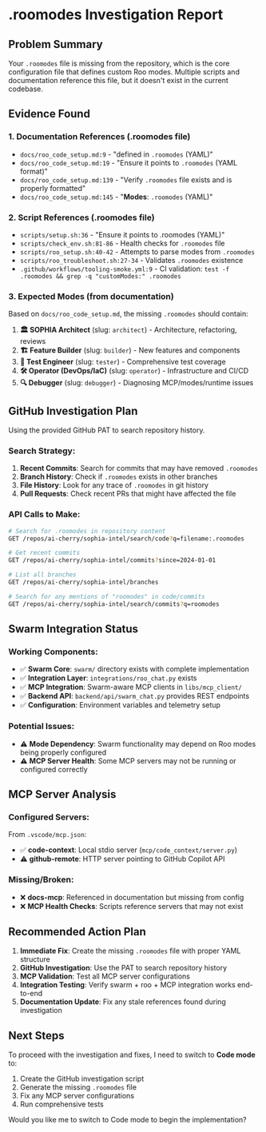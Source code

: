 # .roomodes Investigation Report

## Problem Summary

Your `.roomodes` file is missing from the repository, which is the core configuration file that defines custom Roo modes. Multiple scripts and documentation reference this file, but it doesn't exist in the current codebase.

## Evidence Found

### 1. Documentation References (.roomodes file)
- `docs/roo_code_setup.md:9` - "defined in `.roomodes` (YAML)"
- `docs/roo_code_setup.md:19` - "Ensure it points to `.roomodes` (YAML format)"
- `docs/roo_code_setup.md:139` - "Verify `.roomodes` file exists and is properly formatted"
- `docs/roo_code_setup.md:145` - "**Modes**: `.roomodes` (YAML)"

### 2. Script References (.roomodes file)
- `scripts/setup.sh:36` - "Ensure it points to .roomodes (YAML)"
- `scripts/check_env.sh:81-86` - Health checks for `.roomodes` file
- `scripts/roo_setup.sh:40-42` - Attempts to parse modes from `.roomodes`
- `scripts/roo_troubleshoot.sh:27-34` - Validates `.roomodes` existence
- `.github/workflows/tooling-smoke.yml:9` - CI validation: `test -f .roomodes && grep -q "customModes:" .roomodes`

### 3. Expected Modes (from documentation)
Based on `docs/roo_code_setup.md`, the missing `.roomodes` should contain:

1. **🏛️ SOPHIA Architect** (slug: `architect`) - Architecture, refactoring, reviews
2. **🏗️ Feature Builder** (slug: `builder`) - New features and components  
3. **🧪 Test Engineer** (slug: `tester`) - Comprehensive test coverage
4. **🛠️ Operator (DevOps/IaC)** (slug: `operator`) - Infrastructure and CI/CD
5. **🔍 Debugger** (slug: `debugger`) - Diagnosing MCP/modes/runtime issues

## GitHub Investigation Plan

Using the provided GitHub PAT to search repository history.

### Search Strategy:
1. **Recent Commits**: Search for commits that may have removed `.roomodes`
2. **Branch History**: Check if `.roomodes` exists in other branches
3. **File History**: Look for any trace of `.roomodes` in git history
4. **Pull Requests**: Check recent PRs that might have affected the file

### API Calls to Make:
```bash
# Search for .roomodes in repository content
GET /repos/ai-cherry/sophia-intel/search/code?q=filename:.roomodes

# Get recent commits
GET /repos/ai-cherry/sophia-intel/commits?since=2024-01-01

# List all branches
GET /repos/ai-cherry/sophia-intel/branches

# Search for any mentions of "roomodes" in code/commits
GET /repos/ai-cherry/sophia-intel/search/commits?q=roomodes
```

## Swarm Integration Status

### Working Components:
- ✅ **Swarm Core**: `swarm/` directory exists with complete implementation
- ✅ **Integration Layer**: `integrations/roo_chat.py` exists 
- ✅ **MCP Integration**: Swarm-aware MCP clients in `libs/mcp_client/`
- ✅ **Backend API**: `backend/api/swarm_chat.py` provides REST endpoints
- ✅ **Configuration**: Environment variables and telemetry setup

### Potential Issues:
- ⚠️ **Mode Dependency**: Swarm functionality may depend on Roo modes being properly configured
- ⚠️ **MCP Server Health**: Some MCP servers may not be running or configured correctly

## MCP Server Analysis

### Configured Servers:
From `.vscode/mcp.json`:
- ✅ **code-context**: Local stdio server (`mcp/code_context/server.py`)
- ⚠️ **github-remote**: HTTP server pointing to GitHub Copilot API

### Missing/Broken:
- ❌ **docs-mcp**: Referenced in documentation but missing from config
- ❌ **MCP Health Checks**: Scripts reference servers that may not exist

## Recommended Action Plan

1. **Immediate Fix**: Create the missing `.roomodes` file with proper YAML structure
2. **GitHub Investigation**: Use the PAT to search repository history 
3. **MCP Validation**: Test all MCP server configurations
4. **Integration Testing**: Verify swarm + roo + MCP integration works end-to-end
5. **Documentation Update**: Fix any stale references found during investigation

## Next Steps

To proceed with the investigation and fixes, I need to switch to **Code mode** to:
1. Create the GitHub investigation script
2. Generate the missing `.roomodes` file
3. Fix any MCP server configurations
4. Run comprehensive tests

Would you like me to switch to Code mode to begin the implementation?